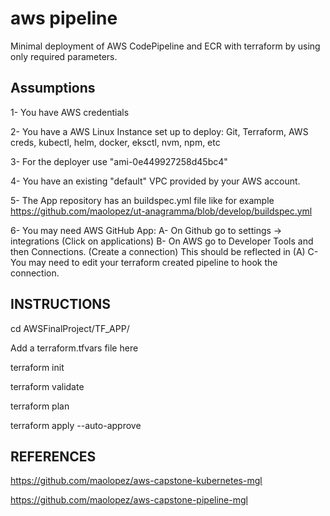 aws pipeline
=====================

Minimal deployment of  AWS CodePipeline and ECR with terraform by using only required parameters.

Assumptions
-----
1- You have AWS credentials

2- You have a AWS Linux Instance set up to deploy: Git, Terraform, AWS creds, kubectl, helm, docker, eksctl, nvm, npm, etc

3- For the deployer use "ami-0e449927258d45bc4"

4- You have an existing "default" VPC provided by your AWS account.

5- The App repository has an buildspec.yml file like for example https://github.com/maolopez/ut-anagramma/blob/develop/buildspec.yml

6- You may need AWS GitHub App:
   A- On Github go to settings -> integrations (Click on applications)
   B- On AWS go to Developer Tools and then Connections. (Create a connection) This should be reflected in (A)
   C- You may need to edit your terraform created pipeline to hook the connection.


INSTRUCTIONS
------------------

cd AWSFinalProject/TF_APP/

Add a terraform.tfvars file here

terraform init

terraform validate

terraform plan

terraform apply --auto-approve


REFERENCES
-----

https://github.com/maolopez/aws-capstone-kubernetes-mgl

https://github.com/maolopez/aws-capstone-pipeline-mgl
